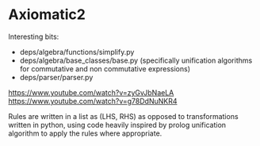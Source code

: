 # Axiomatic2
Interesting bits:
* deps/algebra/functions/simplify.py
* deps/algebra/base_classes/base.py (specifically unification algorithms for commutative and non commutative expressions)
* deps/parser/parser.py

https://www.youtube.com/watch?v=zyGvJbNaeLA
https://www.youtube.com/watch?v=g78DdNuNKR4

Rules are written in a list as (LHS, RHS) as opposed to transformations written in python, using code heavily inspired by prolog unification algorithm to apply the rules where appropriate. 
